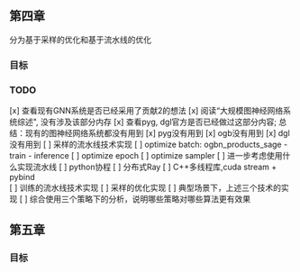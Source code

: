
## 第四章

分为基于采样的优化和基于流水线的优化

### 目标

### TODO
[x] 查看现有GNN系统是否已经采用了贡献2的想法
    [x] 阅读“大规模图神经网络系统综述", 没有涉及该部分内存
    [x] 查看pyg, dgl官方是否已经做过这部分内容; 总结：现有的图神经网络系统都没有用到
        [x] pyg没有用到
        [x] ogb没有用到
        [x] dgl没有用到
[ ] 采样的流水线技术实现
    [ ] optimize batch: ogbn_products_sage
        - train
        - inference
    [ ] optimize epoch
    [ ] optimize sampler
    [ ] 进一步考虑使用什么实现流水线
        [ ] python协程
        [ ] 分布式Ray
        [ ] C++多线程库,cuda stream + pybind   
[ ] 训练的流水线技术实现
[ ] 采样的优化实现
[ ] 典型场景下，上述三个技术的实现
[ ] 综合使用三个策略下的分析，说明哪些策略对哪些算法更有效果

## 第五章

### 目标
